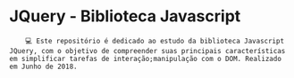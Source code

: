 # JQuery - Biblioteca Javascript
        💻 Este repositório é dedicado ao estudo da biblioteca Javascript JQuery, com o objetivo de compreender suas principais características em simplificar tarefas de interação;manipulação com o DOM. Realizado em Junho de 2018.
